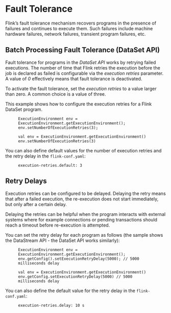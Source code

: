 

# Fault Tolerance

Flink’s fault tolerance mechanism recovers programs in the presence of failures and continues to execute them. Such failures include machine hardware failures, network failures, transient program failures, etc.

## Batch Processing Fault Tolerance (DataSet API)

Fault tolerance for programs in the _DataSet API_ works by retrying failed executions. The number of time that Flink retries the execution before the job is declared as failed is configurable via the _execution retries_ parameter. A value of _0_ effectively means that fault tolerance is deactivated.

To activate the fault tolerance, set the _execution retries_ to a value larger than zero. A common choice is a value of three.

This example shows how to configure the execution retries for a Flink DataSet program.

<figure class="highlight">

```
ExecutionEnvironment env = ExecutionEnvironment.getExecutionEnvironment();
env.setNumberOfExecutionRetries(3);
```

</figure>

<figure class="highlight">

```
val env = ExecutionEnvironment.getExecutionEnvironment()
env.setNumberOfExecutionRetries(3)
```

</figure>

You can also define default values for the number of execution retries and the retry delay in the `flink-conf.yaml`:

<figure class="highlight">

```
execution-retries.default: 3
```

</figure>

## Retry Delays

Execution retries can be configured to be delayed. Delaying the retry means that after a failed execution, the re-execution does not start immediately, but only after a certain delay.

Delaying the retries can be helpful when the program interacts with external systems where for example connections or pending transactions should reach a timeout before re-execution is attempted.

You can set the retry delay for each program as follows (the sample shows the DataStream API - the DataSet API works similarly):

<figure class="highlight">

```
ExecutionEnvironment env = ExecutionEnvironment.getExecutionEnvironment();
env.getConfig().setExecutionRetryDelay(5000); // 5000 milliseconds delay
```

</figure>

<figure class="highlight">

```
val env = ExecutionEnvironment.getExecutionEnvironment()
env.getConfig.setExecutionRetryDelay(5000) // 5000 milliseconds delay
```

</figure>

You can also define the default value for the retry delay in the `flink-conf.yaml`:

<figure class="highlight">

```
execution-retries.delay: 10 s
```

</figure>

